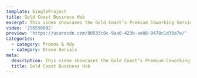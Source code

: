 ```yaml
---
template: SingleProject
title: Gold Coast Business Hub
excerpt: This video showcases the Gold Coast’s Premium Coworking Serviced Office Space. Jess Skarratt takes you on a private tour of all the spaces available to rent at the Gold Coast Business Hub in Southport.
video: '258558892'
preview: 'https://ucarecdn.com/80533c0c-9aa6-423b-ae08-0478c1d39a7e/'
categories:
  - category: Promos & Ads
  - category: Drone Aerials
meta:
  description: This video showcases the Gold Coast’s Premium Coworking Serviced Office Space. Jess Skarratt takes you on a private tour of all the spaces available to rent at the Gold Coast Business Hub in Southport.
  title: Gold Coast Business Hub
---
```

